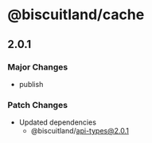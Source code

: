 # @biscuitland/cache

## 2.0.1

### Major Changes

-   publish

### Patch Changes

-   Updated dependencies
    -   @biscuitland/api-types@2.0.1
